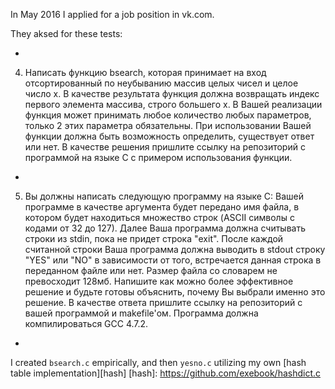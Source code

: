 In May 2016 I applied for a job position in vk.com.

They aksed for these tests:

-

4. Написать функцию bsearch, которая принимает на вход отсортированный по неубыванию массив целых чисел и целое число x. В качестве результата функция должна возвращать индекс первого элемента массива, строго большего x. В Вашей реализации функция может принимать любое количество любых параметров, только 2
этих параметра обязательны. При использовании Вашей функции должна быть возможность определить, существует ответ или нет. В качестве решения пришлите ссылку на репозиторий с программой на языке C с примером использования функции.

-

5. Вы должны написать следующую программу на языке C: Вашей программе в качестве аргумента будет передано имя файла, в котором будет находиться множество строк (ASCII символы с кодами от 32 до 127). Далее Ваша программа должна считывать строки из stdin, пока не придет строка "exit". После каждой считанной строки Ваша программа должна выводить в stdout строку "YES" или "NO" в зависимости от
того, встречается данная строка в переданном файле или нет. Размер файла со словарем не превосходит 128мб. Напишите как можно более эффективное решение и будьте готовы объяснить, почему Вы выбрали именно это решение. В качестве ответа пришлите ссылку на репозиторий с вашей программой и makefile'ом. Программа должна
компилироваться GCC 4.7.2. 

-

I created `bsearch.c` empirically, and then `yesno.c` utilizing my own [hash table implementation][hash]
[hash]: https://github.com/exebook/hashdict.c
